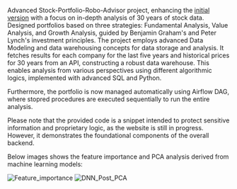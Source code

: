 Advanced Stock-Portfolio-Robo-Advisor project, enhancing the  [initial version](https://github.com/sushantsbelapurkar/Stock-Portfolio-Robo-Advisor) with a focus on in-depth analysis of 30 years of stock data. Designed portfolios based on three strategies: Fundamental Analysis, Value Analysis, and Growth Analysis, guided by Benjamin Graham's and Peter Lynch's investment principles.
The project employs advanced Data Modeling and data warehousing concepts for data storage and analysis. It fetches results for each company for the last five years and historical prices for 30 years from an API, constructing a robust data warehouse. This enables analysis from various perspectives using different algorithmic logics, implemented with advanced SQL and Python.

Furthermore, the portfolio is now managed automatically using Airflow DAG, where stopred procedures are executed sequentially to run the entire analysis.

Please note that the provided code is a snippet intended to protect sensitive information and proprietary logic, as the website is still in progress. However, it demonstrates the foundational components of the overall backend.

Below images shows the feature importance and PCA analysis derived from machine learning models:

![Feature_importance](https://github.com/sushantsbelapurkar/Stock-Portfolio-Robo-Advisor_2.0/assets/59714916/1f3989c2-7236-4e10-9d12-22cd1ff465b8)
![DNN_Post_PCA](https://github.com/sushantsbelapurkar/Stock-Portfolio-Robo-Advisor_2.0/assets/59714916/43a33cc5-cc7c-4a62-8a5d-e3fc3e1741cf)
